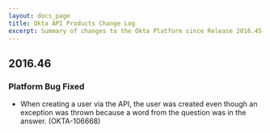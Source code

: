 ```yaml
---
layout: docs_page
title: Okta API Products Change Log
excerpt: Summary of changes to the Okta Platform since Release 2016.45
---
```


## 2016.46

### Platform Bug Fixed

* When creating a user via the API, the user was created even though an exception was thrown because a word from the question was in the answer. (OKTA-106668)